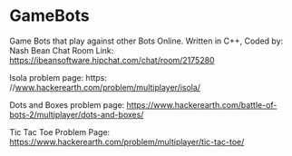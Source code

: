 # GameBots
Game Bots that play against other Bots Online.
Written in C++, Coded by: Nash Bean
Chat Room Link:
https://ibeansoftware.hipchat.com/chat/room/2175280

Isola problem page: https:
//www.hackerearth.com/problem/multiplayer/isola/

Dots and Boxes problem page: 
https://www.hackerearth.com/battle-of-bots-2/multiplayer/dots-and-boxes/

Tic Tac Toe Problem Page:
https://www.hackerearth.com/problem/multiplayer/tic-tac-toe/

